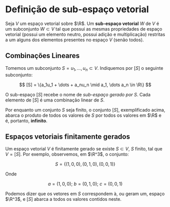 # Definição de sub-espaço vetorial

Seja $V$ um espaço vetorial sobre  $\R$. Um **sub-espaço vetorial** $W$ de $V$ é um subconjunto $W \subset V$ tal que possui as mesmas propriedades de espaço vetorial (possui um elemento neutro, possui adição e multiplicação) restritas a um alguns dos elementos presentes no espaço $V$ (senão todos).

## Combinações Lineares

Tomemos um subconjunto $S = {u_1, \dots , u_n} \subset V$. Indiquemos por $[S]$ o seguinte subconjunto:

$$
[S] = \{a_1u_1 + \dots + a_nu_n \mid a_1, \dots a_n \in \R\}
$$

O sub-espaço $[S]$ recebe o nome de *sub-espaço gerado por $S$*. Cada elemento de $[S]$ é uma combinação linear de $S$.

Por enquanto um conjunto $S$ seja finito, o conjunto $[S]$, exemplificado acima, abarca o produto de todos os valores de $S$ por todos os valores em $\R$ e é, portanto, **infinito**.

## Espaços vetoriais finitamente gerados

Um espaço vetorial $V$ é finitamente gerado se existe $S \subset V$, $S$ finito, tal que $V = [S]$. Por exemplo, observemos, em $\R^3$, o conjunto:

$$
S = \{(1,0,0), (0,1,0), (0,0,1)\}
$$

Onde

$$
a = (1,0,0);\ b = (0,1,0);\ c = (0,0,1)
$$

Podemos dizer que os vetores em $S$ correspondem à, ou geram um, espaço $\R^3$, e $[S]$ abarca a todos os valores contidos neste.